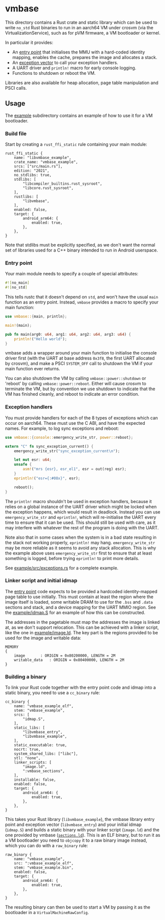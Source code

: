 # vmbase

This directory contains a Rust crate and static library which can be used to write `no_std` Rust
binaries to run in an aarch64 VM under crosvm (via the VirtualizationService), such as for pVM
firmware, a VM bootloader or kernel.

In particular it provides:

- An [entry point](entry.S) that initialises the MMU with a hard-coded identity mapping, enables the
  cache, prepares the image and allocates a stack.
- An [exception vector](exceptions.S) to call your exception handlers.
- A UART driver and `println!` macro for early console logging.
- Functions to shutdown or reboot the VM.

Libraries are also available for heap allocation, page table manipulation and PSCI calls.

## Usage

The [example](example/) subdirectory contains an example of how to use it for a VM bootloader.

### Build file

Start by creating a `rust_ffi_static` rule containing your main module:

```soong
rust_ffi_static {
    name: "libvmbase_example",
    crate_name: "vmbase_example",
    srcs: ["src/main.rs"],
    edition: "2021",
    no_stdlibs: true,
    stdlibs: [
        "libcompiler_builtins.rust_sysroot",
        "libcore.rust_sysroot",
    ],
    rustlibs: [
        "libvmbase",
    ],
    enabled: false,
    target: {
        android_arm64: {
            enabled: true,
        },
    },
}
```

Note that stdlibs must be explicitly specified, as we don't want the normal set of libraries used
for a C++ binary intended to run in Android userspace.

### Entry point

Your main module needs to specify a couple of special attributes:

```rust
#![no_main]
#![no_std]
```

This tells rustc that it doesn't depend on `std`, and won't have the usual `main` function as an
entry point. Instead, `vmbase` provides a macro to specify your main function:

```rust
use vmbase::{main, println};

main!(main);

pub fn main(arg0: u64, arg1: u64, arg2: u64, arg3: u64) {
    println!("Hello world");
}
```

vmbase adds a wrapper around your main function to initialise the console driver first (with the
UART at base address `0x3f8`, the first UART allocated by crosvm), and make a PSCI `SYSTEM_OFF` call
to shutdown the VM if your main function ever returns.

You can also shutdown the VM by calling `vmbase::power::shutdown` or 'reboot' by calling
`vmbase::power::reboot`. Either will cause crosvm to terminate the VM, but by convention we use
shutdown to indicate that the VM has finished cleanly, and reboot to indicate an error condition.

### Exception handlers

You must provide handlers for each of the 8 types of exceptions which can occur on aarch64. These
must use the C ABI, and have the expected names. For example, to log sync exceptions and reboot:

```rust
use vmbase::{console::emergency_write_str, power::reboot};

extern "C" fn sync_exception_current() {
    emergency_write_str("sync_exception_current\n");

    let mut esr: u64;
    unsafe {
        asm!("mrs {esr}, esr_el1", esr = out(reg) esr);
    }
    eprintln!("esr={:#08x}", esr);

    reboot();
}
```

The `println!` macro shouldn't be used in exception handlers, because it relies on a global instance
of the UART driver which might be locked when the exception happens, which would result in deadlock.
Instead you can use `emergency_write_str` and `eprintln!`, which will re-initialise the UART every
time to ensure that it can be used. This should still be used with care, as it may interfere with
whatever the rest of the program is doing with the UART.

Note also that in some cases when the system is in a bad state resulting in the stack not working
properly, `eprintln!` may hang. `emergency_write_str` may be more reliable as it seems to avoid
any stack allocation. This is why the example above uses `emergency_write_str` first to ensure that
at least something is logged, before trying `eprintln!` to print more details.

See [example/src/exceptions.rs](examples/src/exceptions.rs) for a complete example.

### Linker script and initial idmap

The [entry point](entry.S) code expects to be provided a hardcoded identity-mapped page table to use
initially. This must contain at least the region where the image itself is loaded, some writable
DRAM to use for the `.bss` and `.data` sections and stack, and a device mapping for the UART MMIO
region. See the [example/idmap.S](example/idmap.S) for an example of how this can be constructed.

The addresses in the pagetable must map the addresses the image is linked at, as we don't support
relocation. This can be achieved with a linker script, like the one in
[example/image.ld](example/image.ld). The key part is the regions provided to be used for the image
and writable data:

```ld
MEMORY
{
	image		: ORIGIN = 0x80200000, LENGTH = 2M
	writable_data	: ORIGIN = 0x80400000, LENGTH = 2M
}
```

### Building a binary

To link your Rust code together with the entry point code and idmap into a static binary, you need
to use a `cc_binary` rule:

```soong
cc_binary {
    name: "vmbase_example_elf",
    stem: "vmbase_example",
    srcs: [
        "idmap.S",
    ],
    static_libs: [
        "libvmbase_entry",
        "libvmbase_example",
    ],
    static_executable: true,
    nocrt: true,
    system_shared_libs: ["libc"],
    stl: "none",
    linker_scripts: [
        "image.ld",
        ":vmbase_sections",
    ],
    installable: false,
    enabled: false,
    target: {
        android_arm64: {
            enabled: true,
        },
    },
}
```

This takes your Rust library (`libvmbase_example`), the vmbase library entry point and exception
vector (`libvmbase_entry`) and your initial idmap (`idmap.S`) and builds a static binary with your
linker script (`image.ld`) and the one provided by vmbase ([`sections.ld`](sections.ld)). This is an
ELF binary, but to run it as a VM bootloader you need to `objcopy` it to a raw binary image instead,
which you can do with a `raw_binary` rule:

```soong
raw_binary {
    name: "vmbase_example",
    src: ":vmbase_example_elf",
    stem: "vmbase_example.bin",
    enabled: false,
    target: {
        android_arm64: {
            enabled: true,
        },
    },
}
```

The resulting binary can then be used to start a VM by passing it as the bootloader in a
`VirtualMachineRawConfig`.
